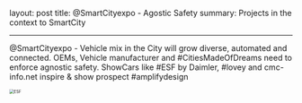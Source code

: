 layout: post
title: @SmartCityexpo - Agostic Safety
summary: Projects in the context to SmartCity

---

@SmartCityexpo - Vehicle mix in the City will grow diverse, automated and connected. OEMs, Vehicle manufacturer and #CitiesMadeOfDreams need to enforce agnostic safety. ShowCars like #ESF by Daimler, #lovey and cmc-info.net inspire & show prospect #amplifydesign

<img src="/Users/ebefrank/Documents/ebefrank.github.io/img/19C0379_002.jpg" alt="ESF" style="zoom:50%;" />

